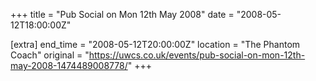 +++
title = "Pub Social on Mon 12th May 2008"
date = "2008-05-12T18:00:00Z"

[extra]
end_time = "2008-05-12T20:00:00Z"
location = "The Phantom Coach"
original = "https://uwcs.co.uk/events/pub-social-on-mon-12th-may-2008-1474489008778/"
+++



